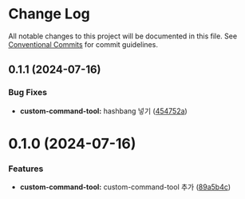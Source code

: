 # Change Log

All notable changes to this project will be documented in this file.
See [Conventional Commits](https://conventionalcommits.org) for commit guidelines.

## 0.1.1 (2024-07-16)

### Bug Fixes

* **custom-command-tool:** hashbang 넣기 ([454752a](https://github.com/divopsor/mono-libraries/commit/454752a09fca0a7151cf3a7ed2c20131c1032a79))

# 0.1.0 (2024-07-16)

### Features

* **custom-command-tool:** custom-command-tool 추가 ([89a5b4c](https://github.com/divopsor/mono-libraries/commit/89a5b4cbc2bfcceb6756fe08fe675189b65e36fc))

